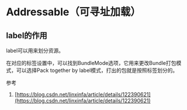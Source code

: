 # Addressable（可寻址加载）

## label的作用

label可以用来划分资源。

在对应的标签设置中，可以找到BundleMode选项，它用来更改Bundle打包模式，可以选择Pack together by label模式，打出的包就是按照标签划分的。

参考

1. [https://blog.csdn.net/linxinfa/article/details/122390621](https://blog.csdn.net/linxinfa/article/details/122390621)
